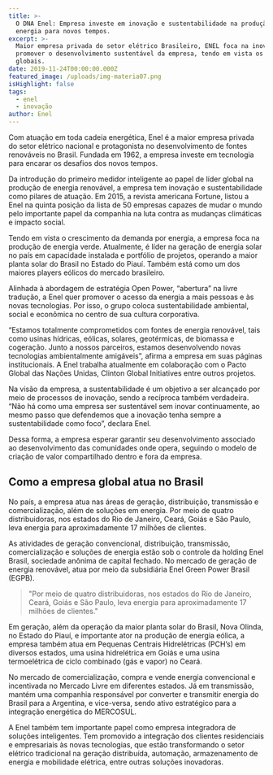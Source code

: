 ```yaml
---
title: >-
  O DNA Enel: Empresa investe em inovação e sustentabilidade na produção de
  energia para novos tempos.
excerpt: >-
  Maior empresa privada do setor elétrico Brasileiro, ENEL foca na inovação para
  promover o desenvolvimento sustentável da empresa, tendo em vista os desafios
  globais.
date: 2019-11-24T00:00:00.000Z
featured_image: /uploads/img-materia07.png
isHighlight: false
tags:
  - enel
  - inovação
author: Enel
---
```

Com atuação em toda cadeia energética, Enel é a maior empresa privada do setor elétrico nacional e protagonista no desenvolvimento de fontes renováveis no Brasil. Fundada em 1962, a empresa investe em tecnologia para encarar os desafios dos novos tempos.

Da introdução do primeiro medidor inteligente ao papel de líder global na produção de energia renovável, a empresa tem inovação e sustentabilidade como pilares de atuação. Em 2015, a revista americana Fortune, listou a Enel na quinta posição da lista de 50 empresas capazes de mudar o mundo pelo importante papel da companhia na luta contra as mudanças climáticas e impacto social.

Tendo em vista o crescimento da demanda por energia, a empresa foca na produção de energia verde. Atualmente, é líder na geração de energia solar no país em capacidade instalada e portfólio de projetos, operando a maior planta solar do Brasil no Estado do Piauí. Também está como um dos maiores players eólicos do mercado brasileiro.

Alinhada à abordagem de estratégia Open Power, “abertura” na livre tradução, a Enel quer promover o acesso da energia a mais pessoas e às novas tecnologias. Por isso, o grupo coloca sustentabilidade ambiental, social e econômica no centro de sua cultura corporativa.

“Estamos totalmente comprometidos com fontes de energia renovável, tais como usinas hídricas, eólicas, solares, geotérmicas, de biomassa e cogeração. Junto a nossos parceiros, estamos desenvolvendo novas tecnologias ambientalmente amigáveis”, afirma a empresa em suas páginas institucionais. A Enel trabalha atualmente em colaboração com o Pacto Global das Nações Unidas, Clinton Global Initiatives entre outros projetos.

Na visão da empresa, a sustentabilidade é um objetivo a ser alcançado por meio de processos de inovação, sendo a recíproca também verdadeira. “Não há como uma empresa ser sustentável sem inovar continuamente, ao mesmo passo que defendemos que a inovação tenha sempre a sustentabilidade como foco”, declara Enel.

Dessa forma, a empresa esperar garantir seu desenvolvimento associado ao desenvolvimento das comunidades onde opera, seguindo o modelo de criação de valor compartilhado dentro e fora da empresa.

## Como a empresa global atua no Brasil

No país, a empresa atua nas áreas de geração, distribuição, transmissão e comercialização, além de soluções em energia. Por meio de quatro distribuidoras, nos estados do Rio de Janeiro, Ceará, Goiás e São Paulo, leva energia para aproximadamente 17 milhões de clientes.

As atividades de geração convencional, distribuição, transmissão, comercialização e soluções de energia estão sob o controle da holding Enel Brasil, sociedade anônima de capital fechado. No mercado de geração de energia renovável, atua por meio da subsidiária Enel Green Power Brasil (EGPB).

> "Por meio de quatro distribuidoras, nos estados do Rio de Janeiro, Ceará, Goiás e São Paulo, leva energia para aproximadamente 17 milhões de clientes."

Em geração, além da operação da maior planta solar do Brasil, Nova Olinda, no Estado do Piauí, e importante ator na produção de energia eólica, a empresa também atua em Pequenas Centrais Hidrelétricas (PCH’s) em diversos estados, uma usina hidrelétrica em Goiás e uma usina termoelétrica de ciclo combinado (gás e vapor) no Ceará.

No mercado de comercialização, compra e vende energia convencional e incentivada no Mercado Livre em diferentes estados. Já em transmissão, mantém uma companhia responsável por converter e transmitir energia do Brasil para a Argentina, e vice-versa, sendo ativo estratégico para a integração energética do MERCOSUL.

A Enel também tem importante papel como empresa integradora de soluções inteligentes. Tem promovido a integração dos clientes residenciais e empresariais às novas tecnologias, que estão transformando o setor elétrico tradicional na geração distribuída, automação, armazenamento de energia e mobilidade elétrica, entre outras soluções inovadoras.
